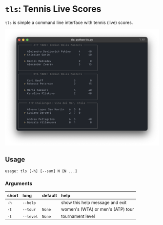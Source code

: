 # `tls`: Tennis Live Scores

`tls` is simple a command line interface with tennis (live) scores.

![](assets/screenshot.png)

## Usage
```
usage: tls [-h] [--sum] N [N ...]
```

### Arguments

|short|long|default|help|
| :--- | :--- | :--- | :--- |
|`-h`|`--help`||show this help message and exit|
|`-t`|`--tour`|`None`|women's (WTA) or men's (ATP) tour|
|`-l`|`--level`|`None`|tournament level|

